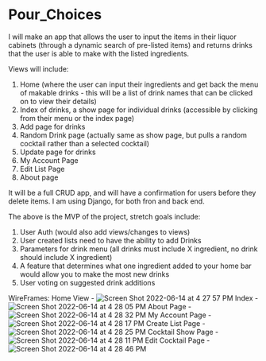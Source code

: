 # Pour_Choices


I will make an app that allows the user to input the items in their liquor cabinets (through a dynamic search of pre-listed items) and returns drinks that the user is able to make with the listed ingredients.

Views will include:
  1. Home (where the user can input their ingredients and get back the menu of makable drinks - this will be a list of drink names that can be clicked on to view their details)
  2. Index of drinks, a show page for individual drinks (accessible by clicking from their menu or the index page)
  3. Add page for drinks 
  4. Random Drink page (actually same as show page, but pulls a random cocktail rather than a selected cocktail)
  5. Update page for drinks
  6. My Account Page
  7. Edit List Page
  8. About page

It will be a full CRUD app, and will have a confirmation for users before they delete items. I am using Django, for both fron and back end.

The above is the MVP of the project, stretch goals include:
  1. User Auth (would also add views/changes to views)
  2. User created lists need to have the ability to add Drinks
  3. Parameters for drink menu (all drinks must include X ingredient, no drink should include X ingredient)
  4. A feature that determines what one ingredient added to your home bar would allow you to make the most new drinks
  5. User voting on suggested drink additions

WireFrames:
Home View - ![Screen Shot 2022-06-14 at 4 27 57 PM](https://user-images.githubusercontent.com/6979738/173682790-ebe031a9-c749-4a7e-8ef3-0f6d6f14ece1.png)
Index - ![Screen Shot 2022-06-14 at 4 28 05 PM](https://user-images.githubusercontent.com/6979738/173682872-da26d2c7-40bb-46c3-805d-7424b647fd68.png)
About Page - ![Screen Shot 2022-06-14 at 4 28 32 PM](https://user-images.githubusercontent.com/6979738/173683136-fc31dc93-1afd-46f8-a5dd-9e9e3a23d8ff.png)
My Account Page - ![Screen Shot 2022-06-14 at 4 28 17 PM](https://user-images.githubusercontent.com/6979738/173682957-74fb0d9f-7fdd-4a1b-a00a-5fc77152c1e7.png)
Create List Page - ![Screen Shot 2022-06-14 at 4 28 25 PM](https://user-images.githubusercontent.com/6979738/173683007-6174224c-01ab-4958-a370-4894e32e1e57.png)
Cocktail Show Page - ![Screen Shot 2022-06-14 at 4 28 11 PM](https://user-images.githubusercontent.com/6979738/173682898-2702b7ef-d0cb-4080-9732-865db3841db0.png)
Edit Cocktail Page - ![Screen Shot 2022-06-14 at 4 28 46 PM](https://user-images.githubusercontent.com/6979738/173683079-65aebefb-6d20-40a9-b884-9a7175733391.png)

